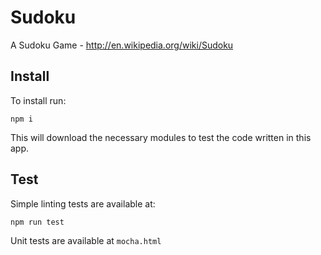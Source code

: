 Sudoku
======

A Sudoku Game - http://en.wikipedia.org/wiki/Sudoku


## Install

To install run:

```
npm i
```

This will download the necessary modules to test the code written in this app.

## Test

Simple linting tests are available at:

```
npm run test
```

Unit tests are available at `mocha.html`
